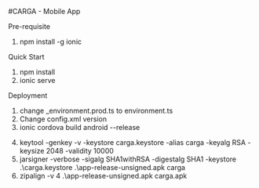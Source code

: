 #CARGA - Mobile App

Pre-requisite

1. npm install -g ionic

Quick Start

1. npm install
2. ionic serve

Deployment

1. change _environment.prod.ts to environment.ts
2. Change config.xml version
3. ionic cordova build android --release
<!-- Not necessary when you already have .keystore file -->
4. keytool -genkey -v -keystore carga.keystore -alias carga -keyalg RSA -keysize 2048 -validity 10000
5. jarsigner -verbose -sigalg SHA1withRSA -digestalg SHA1 -keystore .\carga.keystore .\app-release-unsigned.apk carga
6. zipalign -v 4 .\app-release-unsigned.apk carga.apk